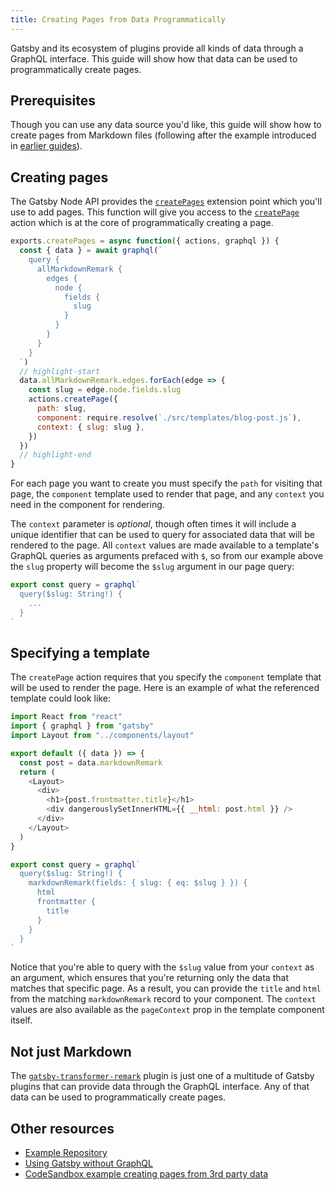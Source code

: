 ```yaml
---
title: Creating Pages from Data Programmatically
---
```


Gatsby and its ecosystem of plugins provide all kinds of data through a GraphQL interface. This guide will show how that data can be used to programmatically create pages.

## Prerequisites

Though you can use any data source you'd like, this guide will show how to create pages from Markdown files (following after the example introduced in [earlier guides](/docs/adding-markdown-pages/)).

## Creating pages

The Gatsby Node API provides the [`createPages`](/docs/node-apis/#createPages) extension point which you'll use to add pages. This function will give you access to the [`createPage`](/docs/actions/#createPage) action which is at the core of programmatically creating a page.

```js:title=gatsby-node.js
exports.createPages = async function({ actions, graphql }) {
  const { data } = await graphql(`
    query {
      allMarkdownRemark {
        edges {
          node {
            fields {
              slug
            }
          }
        }
      }
    }
  `)
  // highlight-start
  data.allMarkdownRemark.edges.forEach(edge => {
    const slug = edge.node.fields.slug
    actions.createPage({
      path: slug,
      component: require.resolve(`./src/templates/blog-post.js`),
      context: { slug: slug },
    })
  })
  // highlight-end
}
```

For each page you want to create you must specify the `path` for visiting that page, the `component` template used to render that page, and any `context` you need in the component for rendering.

The `context` parameter is _optional_, though often times it will include a unique identifier that can be used to query for associated data that will be rendered to the page. All `context` values are made available to a template's GraphQL queries as arguments prefaced with `$`, so from our example above the `slug` property will become the `$slug` argument in our page query:

```js
export const query = graphql`
  query($slug: String!) {
    ...
  }
`
```

## Specifying a template

The `createPage` action requires that you specify the `component` template that will be used to render the page. Here is an example of what the referenced template could look like:

```jsx:title=blog-post.js
import React from "react"
import { graphql } from "gatsby"
import Layout from "../components/layout"

export default ({ data }) => {
  const post = data.markdownRemark
  return (
    <Layout>
      <div>
        <h1>{post.frontmatter.title}</h1>
        <div dangerouslySetInnerHTML={{ __html: post.html }} />
      </div>
    </Layout>
  )
}

export const query = graphql`
  query($slug: String!) {
    markdownRemark(fields: { slug: { eq: $slug } }) {
      html
      frontmatter {
        title
      }
    }
  }
`
```

Notice that you're able to query with the `$slug` value from your `context` as an argument, which ensures that you're returning only the data that matches that specific page. As a result, you can provide the `title` and `html` from the matching `markdownRemark` record to your component. The `context` values are also available as the `pageContext` prop in the template component itself.

## Not just Markdown

The [`gatsby-transformer-remark`](/packages/gatsby-transformer-remark/) plugin is just one of a multitude of Gatsby plugins that can provide data through the GraphQL interface. Any of that data can be used to programmatically create pages.

## Other resources

- [Example Repository](https://github.com/jbranchaud/gatsby-programmatic-pages)
- [Using Gatsby without GraphQL](/docs/using-gatsby-without-graphql/)
- [CodeSandbox example creating pages from 3rd party data](https://codesandbox.io/s/b84oz)

